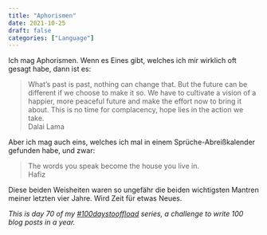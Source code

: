 ```yaml
---
title: "Aphorismen"
date: 2021-10-25
draft: false
categories: ["Language"]
---
```

Ich mag Aphorismen. Wenn es Eines gibt, welches ich mir wirklich oft gesagt habe, dann ist es:

> What’s past is past, nothing can change that. But the future can be different if we choose to make it so. We have to cultivate a vision of a happier, more peaceful future and make the effort now to bring it about. This is no time for complacency, hope lies in the action we take.\
> Dalai Lama

Aber ich mag auch eins, welches ich mal in einem Sprüche-Abreißkalender gefunden habe, und zwar:

> The words you speak become the house you live in.\
> Hafiz

Diese beiden Weisheiten waren so ungefähr die beiden wichtigsten Mantren meiner letzten vier Jahre. Wird Zeit für etwas Neues.

_This is day 70 of my [#100daystooffload](https://100daystooffload.com/) series, a challenge to write 100 blog posts in a year._